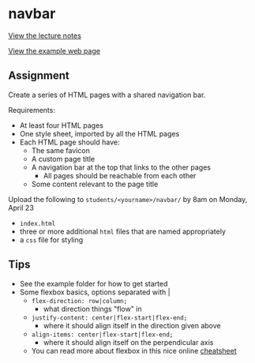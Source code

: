 # navbar

[View the lecture notes](/lectures/week3)

[View the example web page](https://mpaulweeks.github.io/cfc2018/homework/navbar/example)

## Assignment

Create a series of HTML pages with a shared navigation bar.

Requirements:
- At least four HTML pages
- One style sheet, imported by all the HTML pages
- Each HTML page should have:
  - The same favicon
  - A custom page title
  - A navigation bar at the top that links to the other pages
    - All pages should be reachable from each other
  - Some content relevant to the page title

Upload the following to `students/<yourname>/navbar/` by 8am on Monday, April 23
- `index.html`
- three or more additional `html` files that are named appropriately
- a `css` file for styling

## Tips
- See the example folder for how to get started
- Some flexbox basics, options separated with |
  - `flex-direction: row|column;`
    - what direction things "flow" in
  - `justify-content: center|flex-start|flex-end;`
    - where it should align itself in the direction given above
  - `align-items: center|flex-start|flex-end;`
    - where it should align itself on the perpendicular axis
  - You can read more about flexbox in this nice online [cheatsheet](https://www.sketchingwithcss.com/samplechapter/cheatsheet.html)
